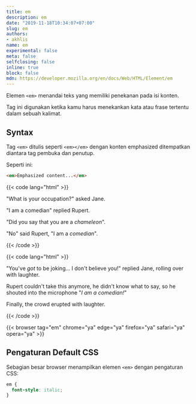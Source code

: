 ```yaml
---
title: em
description: em
date: "2019-11-18T10:34:07+07:00"
slug: em
authors:
- akhlis
name: em
experimental: false
meta: false
selfclosing: false
inline: true
block: false
mdn: https://developer.mozilla.org/en/docs/Web/HTML/Element/em
---
```


Elemen `<em>` menandai teks yang memiliki penekanan pada isi konten.

Tag ini digunakan ketika kamu harus menekankan kata atau frase tertentu dalam sebuah kalimat.

## Syntax

Tag `<em>` ditulis seperti `<em></em>` dengan konten emphasized ditempatkan diantara tag pembuka dan penutup.

Seperti ini:

```html
<em>Emphasized content...</em>
```

{{< code lang="html" >}}
<p>"What is your occupation?" asked Jane.</p>
<p>"I am a comedian" replied Rupert.</p>
<p>"Did you say that you are a <em>chameleon</em>".</p>
<p>"No" said Rupert, "I am a <em>comedian</em>".</p>
{{< /code >}}

{{< code lang="html" >}}
<p>"You've <em>got</em> to be joking... I don't believe you!" replied Jane, rolling over with laughter.</p>
<p>Rupert couldn't take this anymore, he didn't know what to say, so he shouted into the microphone "<em>I <em>am</em> a comedian!</em>"</p>
<p>Finally, the crowd erupted with laughter.</p>
{{< /code >}}

{{< browser tag="em" chrome="ya" edge="ya" firefox="ya" safari="ya" opera="ya" >}}

## Pengaturan Default CSS

Sebagian besar browser menampilkan elemen `<em>` dengan pengaturan CSS:

```css
em {
  font-style: italic;
}
```